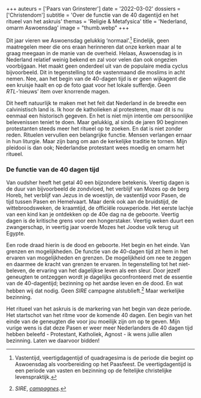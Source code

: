+++
auteurs = ['Paars van Grinsterer']
date = '2022-03-02'
dossiers = ['Christendom']
subtitle = 'Over de functie van de 40 dagentijd en het ritueel van het askruis'
themas = 'Religie & Metafysica'
title = 'Nederland, omarm Aswoensdag'
image = "thumb.webp"
+++


Dit jaar vieren we Aswoensdag gelukkig ‘normaal’.[^1] Eindelijk, geen maatregelen meer die ons eraan herinneren dat onze kerken maar al te graag meegaan in de manie van de overheid. Helaas, Aswoensdag is in Nederland relatief weinig bekend en zal voor velen dan ook ongezien voorbijgaan. Het maakt geen onderdeel uit van de populaire media cyclus bijvoorbeeld. Dit in tegenstelling tot de vastenmaand die moslims in acht nemen. Nee, aan het begin van de 40-dagen tijd is er geen wijkagent die een kruisje haalt en op de foto gaat voor het lokale sufferdje. Geen *RTL*-’nieuws’ item over knorrende magen.

Dit heeft natuurlijk te maken met het feit dat Nederland in de breedte een calvinistisch land is. Ik hoor de katholieken al protesteren, maar dit is nu eenmaal een historisch gegeven. En het is niet mijn intentie om persoonlijke belevenissen teniet te doen. Maar gelukkig, al sinds de jaren 90 beginnen protestanten steeds meer het ritueel op te zoeken. En dat is niet zonder reden. Rituelen vervullen een belangrijke functie. Mensen verlangen ernaar in hun liturgie. Maar zijn bang om aan de kerkelijke traditie te tornen. Mijn pleidooi is dan ook; Nederlandse protestant wees moedig en omarm het ritueel.


### De functie van de 40 dagen tijd

Van oudsher heeft het getal 40 een bijzondere betekenis. Veertig dagen is de duur van bijvoorbeeld de zondvloed, het verblijf van Mozes op de berg Horeb, het verblijf van Jezus in de woestijn, de vastentijd voor Pasen, de tijd tussen Pasen en Hemelvaart. Maar denk ook aan de bruidstijd, de wittebroodsweken, de kraamtijd, de officiële rouwperiode. Het eerste lachje van een kind kan je ontdekken op de 40e dag na de geboorte. Veertig dagen is de kritische grens voor een hongerstaker. Veertig weken duurt een zwangerschap, in veertig jaar voerde Mozes het Joodse volk terug uit Egypte.

Een rode draad hierin is de dood en geboorte. Het begin en het einde. Van grenzen en mogelijkheden. De functie van de 40-dagen tijd zit hem in het ervaren van mogelijkheden en grenzen. De mogelijkheid om nee te zeggen en daarmee de kracht van grenzen te ervaren. In tegenstelling tot het niet-beleven, de ervaring van het dagelijkse leven als een sleur. Door jezelf geneugten te ontzeggen wordt je dagelijks geconfronteerd met de essentie van de 40-dagentijd; bezinning op het aardse leven en de dood. En wat hebben wij dat nodig. Geen _SIRE_ campagne alstublieft.[^2] Maar werkelijke bezinning.

Het ritueel van het askruis is de markering van het begin van deze periode. Het startschot van het ritme voor de komende 40 dagen. Een begin van het einde van de geneugten die voor jou moeilijk zijn om op te geven. Mijn vurige wens is dat deze Pasen er weer meer Nederlanders de 40 dagen tijd hebben beleefd - Protestant, Katholiek, Agnost - ik wens jullie allen bezinning. Laten we daarvoor bidden!


[^1]: Vastentijd, veertigdagentijd of quadragesima is de periode die begint op Aswoensdag als voorbereiding op het Paasfeest. De veertigdagentijd is een periode van vasten en bezinning op de feitelijke christelijke levenspraktijk.
[^2]: _SIRE_, _[campagnes](https://sire.nl/)_.
